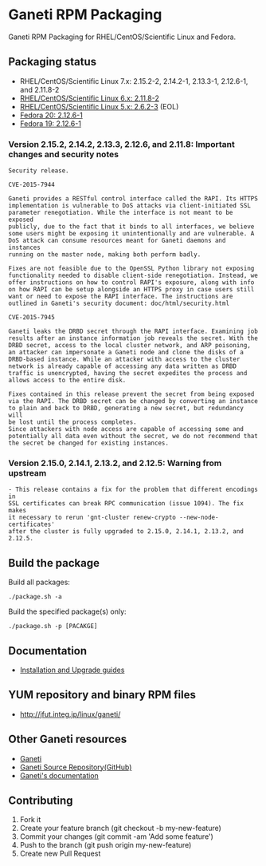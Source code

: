 # Ganeti RPM Packaging

Ganeti RPM Packaging for RHEL/CentOS/Scientific Linux and Fedora.

## Packaging status

- RHEL/CentOS/Scientific Linux 7.x: 2.15.2-2, 2.14.2-1, 2.13.3-1, 2.12.6-1, and 2.11.8-2
- [RHEL/CentOS/Scientific Linux 6.x: 2.11.8-2](https://github.com/jfut/ganeti-rpm/tree/el6)
- [RHEL/CentOS/Scientific Linux 5.x: 2.6.2-3](https://github.com/jfut/ganeti-rpm/tree/el5) (EOL)
- [Fedora 20: 2.12.6-1](https://github.com/jfut/ganeti-rpm/tree/f20)
- [Fedora 19: 2.12.6-1](https://github.com/jfut/ganeti-rpm/tree/f19)

### Version 2.15.2, 2.14.2, 2.13.3, 2.12.6, and 2.11.8: Important changes and security notes

```
Security release.
  
CVE-2015-7944
  
Ganeti provides a RESTful control interface called the RAPI. Its HTTPS
implementation is vulnerable to DoS attacks via client-initiated SSL
parameter renegotiation. While the interface is not meant to be exposed
publicly, due to the fact that it binds to all interfaces, we believe
some users might be exposing it unintentionally and are vulnerable. A
DoS attack can consume resources meant for Ganeti daemons and instances
running on the master node, making both perform badly.
  
Fixes are not feasible due to the OpenSSL Python library not exposing
functionality needed to disable client-side renegotiation. Instead, we
offer instructions on how to control RAPI's exposure, along with info
on how RAPI can be setup alongside an HTTPS proxy in case users still
want or need to expose the RAPI interface. The instructions are
outlined in Ganeti's security document: doc/html/security.html
  
CVE-2015-7945

Ganeti leaks the DRBD secret through the RAPI interface. Examining job
results after an instance information job reveals the secret. With the
DRBD secret, access to the local cluster network, and ARP poisoning,
an attacker can impersonate a Ganeti node and clone the disks of a
DRBD-based instance. While an attacker with access to the cluster
network is already capable of accessing any data written as DRBD
traffic is unencrypted, having the secret expedites the process and
allows access to the entire disk.
  
Fixes contained in this release prevent the secret from being exposed
via the RAPI. The DRBD secret can be changed by converting an instance
to plain and back to DRBD, generating a new secret, but redundancy will
be lost until the process completes.
Since attackers with node access are capable of accessing some and
potentially all data even without the secret, we do not recommend that
the secret be changed for existing instances.
```

### Version 2.15.0, 2.14.1, 2.13.2, and 2.12.5: Warning from upstream

```
- This release contains a fix for the problem that different encodings in
SSL certificates can break RPC communication (issue 1094). The fix makes
it necessary to rerun 'gnt-cluster renew-crypto --new-node-certificates'
after the cluster is fully upgraded to 2.15.0, 2.14.1, 2.13.2, and 2.12.5.
```

## Build the package

Build all packages:

```
./package.sh -a
```

Build the specified package(s) only:

```
./package.sh -p [PACAKGE]
```

## Documentation

- [Installation and Upgrade guides](https://github.com/jfut/ganeti-rpm/tree/master/doc)

## YUM repository and binary RPM files

- http://jfut.integ.jp/linux/ganeti/

## Other Ganeti resources

- [Ganeti](http://www.ganeti.org/)
- [Ganeti Source Repository(GitHub)](https://github.com/ganeti/ganeti)
- [Ganeti's documentation](http://docs.ganeti.org/ganeti/current/html/)

## Contributing

1. Fork it
2. Create your feature branch (git checkout -b my-new-feature)
3. Commit your changes (git commit -am 'Add some feature')
4. Push to the branch (git push origin my-new-feature)
5. Create new Pull Request


